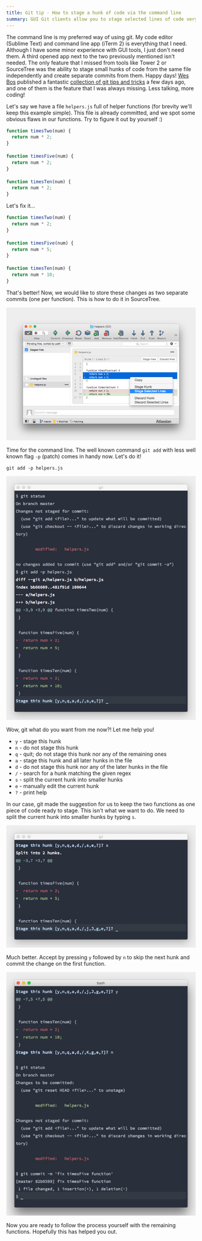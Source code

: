 ```yaml
---
title: Git tip - How to stage a hunk of code via the command line
summary: GUI Git clients allow you to stage selected lines of code very easily. You may not know that but doing this in the command line isn't much more difficult.
---
```


The command line is my preferred way of using git. My code editor (Sublime Text) and command line app (iTerm 2) is everything that I need. Although I have some minor experience with GUI tools, I just don't need them. A third opened app next to the two previously mentioned isn't needed. The only feature that I missed from tools like Tower 2 or SourceTree was the ability to stage small hunks of code from the same file independently and create separate commits from them. Happy days! [Wes Bos](https://twitter.com/wesbos) published a fantastic [collection of git tips and tricks](http://wesbos.com/git-hot-tips/) a few days ago, and one of them is the feature that I was always missing. Less talking, more coding!

Let's say we have a file `helpers.js` full of helper functions (for brevity we'll keep this example simple). This file is already committed, and we spot some obvious flaws in our functions. Try to figure it out by yourself :)

```js
function timesTwo(num) {
  return num * 2;
}

function timesFive(num) {
  return num * 2;
}

function timesTen(num) {
  return num * 2;
}
```

Let's fix it...

```js
function timesTwo(num) {
  return num * 2;
}

function timesFive(num) {
  return num * 5;
}

function timesTen(num) {
  return num * 10;
}

```

That's better! Now, we would like to store these changes as two separate commits (one per function). This is how to do it in SourceTree.

![Staging a hunk of code in SourceTree](2016-03-18-1.jpg)

Time for the command line. The well known command `git add` with less well known flag `-p` (patch) comes in handy now. Let's do it!

```
git add -p helpers.js
```

![Staging a hunk of code in Command line](2016-03-18-2.jpg)

Wow, git what do you want from me now?! Let me help you!

- `y` - stage this hunk
- `n` - do not stage this hunk
- `q` - quit; do not stage this hunk nor any of the remaining ones
- `a` - stage this hunk and all later hunks in the file
- `d` - do not stage this hunk nor any of the later hunks in the file
- `/` - search for a hunk matching the given regex
- `s` - split the current hunk into smaller hunks
- `e` - manually edit the current hunk
- `?` - print help

In our case, git made the suggestion for us to keep the two functions as one piece of code ready to stage. This isn't what we want to do. We need to split the current hunk into smaller hunks by typing `s`.

![Split current hunk into smaller hunks in Git](2016-03-18-3.jpg)

Much better. Accept by pressing `y` followed by `n` to skip the next hunk and commit the change on the first function.

![Commit separate independent hunks of code in Git](2016-03-18-4.jpg)

Now you are ready to follow the process yourself with the remaining functions. Hopefully this has helped you out.
